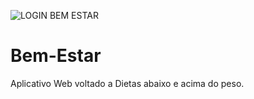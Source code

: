 ![LOGIN BEM ESTAR](https://user-images.githubusercontent.com/112522931/205532805-071def80-6a67-4772-9722-8b119b1eb90c.PNG)
# Bem-Estar
Aplicativo Web voltado a Dietas abaixo e acima do peso.
